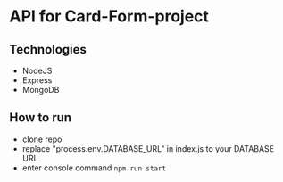 # API for Card-Form-project

## Technologies
- NodeJS
- Express
- MongoDB

## How to run
- clone repo
- replace "process.env.DATABASE_URL" in index.js to your DATABASE URL
- enter console command `npm run start`
